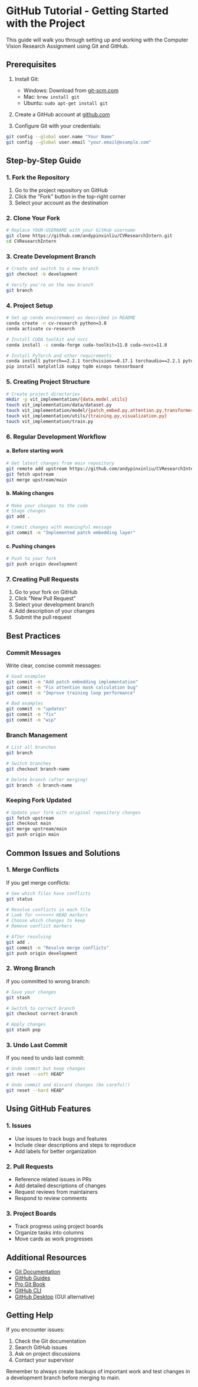 # GitHub Tutorial - Getting Started with the Project

This guide will walk you through setting up and working with the Computer Vision Research Assignment using Git and GitHub.

## Prerequisites

1. Install Git:
   - Windows: Download from [git-scm.com](https://git-scm.com/download/windows)
   - Mac: `brew install git`
   - Ubuntu: `sudo apt-get install git`

2. Create a GitHub account at [github.com](https://github.com)

3. Configure Git with your credentials:
```bash
git config --global user.name "Your Name"
git config --global user.email "your.email@example.com"
```

## Step-by-Step Guide

### 1. Fork the Repository
1. Go to the project repository on GitHub
2. Click the "Fork" button in the top-right corner
3. Select your account as the destination

### 2. Clone Your Fork
```bash
# Replace YOUR-USERNAME with your GitHub username
git clone https://github.com/andypinxinliu/CVResearchIntern.git
cd CVResearchIntern
```

### 3. Create Development Branch
```bash
# Create and switch to a new branch
git checkout -b development

# Verify you're on the new branch
git branch
```

### 4. Project Setup
```bash
# Set up conda environment as described in README
conda create -n cv-research python=3.8
conda activate cv-research

# Install CUDA toolkit and nvcc
conda install -c conda-forge cuda-toolkit=11.8 cuda-nvcc=11.8

# Install PyTorch and other requirements
conda install pytorch==2.2.1 torchvision==0.17.1 torchaudio==2.2.1 pytorch-cuda=11.8 -c pytorch -c nvidia
pip install matplotlib numpy tqdm einops tensorboard
```

### 5. Creating Project Structure
```bash
# Create project directories
mkdir -p vit_implementation/{data,model,utils}
touch vit_implementation/data/dataset.py
touch vit_implementation/model/{patch_embed.py,attention.py,transformer.py,transformer++.py,mlp.py,vit.py}
touch vit_implementation/utils/{training.py,visualization.py}
touch vit_implementation/train.py
```

### 6. Regular Development Workflow

#### a. Before starting work
```bash
# Get latest changes from main repository
git remote add upstream https://github.com/andypinxinliu/CVResearchIntern.git
git fetch upstream
git merge upstream/main
```

#### b. Making changes
```bash
# Make your changes to the code
# Stage changes
git add .

# Commit changes with meaningful message
git commit -m "Implemented patch embedding layer"
```

#### c. Pushing changes
```bash
# Push to your fork
git push origin development
```

### 7. Creating Pull Requests
1. Go to your fork on GitHub
2. Click "New Pull Request"
3. Select your development branch
4. Add description of your changes
5. Submit the pull request

## Best Practices

### Commit Messages
Write clear, concise commit messages:
```bash
# Good examples
git commit -m "Add patch embedding implementation"
git commit -m "Fix attention mask calculation bug"
git commit -m "Improve training loop performance"

# Bad examples
git commit -m "updates"
git commit -m "fix"
git commit -m "wip"
```

### Branch Management
```bash
# List all branches
git branch

# Switch branches
git checkout branch-name

# Delete branch (after merging)
git branch -d branch-name
```

### Keeping Fork Updated
```bash
# Update your fork with original repository changes
git fetch upstream
git checkout main
git merge upstream/main
git push origin main
```

## Common Issues and Solutions

### 1. Merge Conflicts
If you get merge conflicts:
```bash
# See which files have conflicts
git status

# Resolve conflicts in each file
# Look for <<<<<<< HEAD markers
# Choose which changes to keep
# Remove conflict markers

# After resolving
git add .
git commit -m "Resolve merge conflicts"
git push origin development
```

### 2. Wrong Branch
If you committed to wrong branch:
```bash
# Save your changes
git stash

# Switch to correct branch
git checkout correct-branch

# Apply changes
git stash pop
```

### 3. Undo Last Commit
If you need to undo last commit:
```bash
# Undo commit but keep changes
git reset --soft HEAD^

# Undo commit and discard changes (be careful!)
git reset --hard HEAD^
```

## Using GitHub Features

### 1. Issues
- Use issues to track bugs and features
- Include clear descriptions and steps to reproduce
- Add labels for better organization

### 2. Pull Requests
- Reference related issues in PRs
- Add detailed descriptions of changes
- Request reviews from maintainers
- Respond to review comments

### 3. Project Boards
- Track progress using project boards
- Organize tasks into columns
- Move cards as work progresses

## Additional Resources

- [Git Documentation](https://git-scm.com/doc)
- [GitHub Guides](https://guides.github.com/)
- [Pro Git Book](https://git-scm.com/book/en/v2)
- [GitHub CLI](https://cli.github.com/)
- [GitHub Desktop](https://desktop.github.com/) (GUI alternative)

## Getting Help

If you encounter issues:
1. Check the Git documentation
2. Search GitHub issues
3. Ask on project discussions
4. Contact your supervisor

Remember to always create backups of important work and test changes in a development branch before merging to main.
